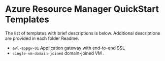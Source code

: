 # Azure Resource Manager QuickStart Templates

The list of templates with brief descriptions is below. Additional descriptions are provided in each folder Readme.

- ```avl-appgw-01``` Application gateway with end-to-end SSL
- ```single-vm-domain-joined```	domain-joined VM
. 
